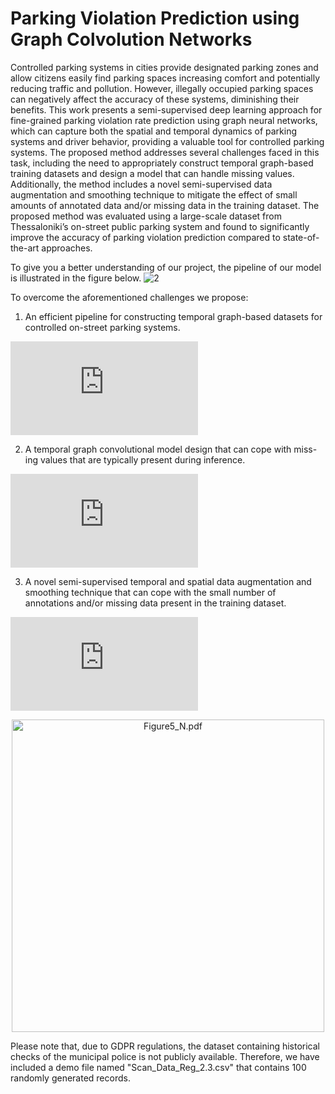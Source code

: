 # Parking Violation Prediction using Graph Colvolution Networks

Controlled parking systems in cities provide designated parking zones and allow citizens easily find parking spaces increasing comfort and potentially reducing traffic and pollution. However, illegally occupied parking spaces can negatively affect the accuracy of these systems, diminishing their benefits. This work presents a semi-supervised deep learning approach for fine-grained parking violation rate prediction using graph neural networks, which can capture both the spatial and temporal dynamics of parking systems and driver behavior, providing a valuable tool for controlled parking systems. The proposed method addresses several challenges faced in this task, including the need to appropriately construct temporal graph-based training datasets and design a model that can handle missing values. Additionally, the method includes a novel semi-supervised data augmentation and smoothing technique to mitigate the effect of small amounts of annotated data and/or missing data in the training dataset. The proposed method was evaluated using a large-scale dataset from Thessaloniki’s on-street public parking system and found to significantly improve the accuracy of parking violation prediction compared to state-of-the-art approaches.

To give you a better understanding of our project, the pipeline of our model is illustrated in the figure below.
![2](https://user-images.githubusercontent.com/44779987/190924742-13ba3d19-7b18-4e37-9ca3-e35d68de6377.png)


To overcome the aforementioned challenges we propose:
1. An efficient pipeline for constructing temporal graph-based datasets for controlled on-street parking systems.

![Figure15_N.pdf](https://github.com/nikgeokar/parking_stgcn/files/11301989/Figure15_N.pdf)

2. A temporal graph convolutional model design that can cope with miss- ing values that are typically present during inference.

![Final6_N.pdf](https://github.com/nikgeokar/parking_stgcn/files/11301993/Final6_N.pdf)

3. A novel semi-supervised temporal and spatial data augmentation and smoothing technique that can cope with the small number of annotations and/or missing data present in the training dataset.

![Figure5_N.pdf](https://github.com/nikgeokar/parking_stgcn/files/11301997/Figure5_N.pdf)


<div align="center">
  <img src="https://github.com/nikgeokar/parking_stgcn/files/11301997/Figure5_N.pdf" alt="Figure5_N.pdf" width="500"/>
</div>


Please note that, due to GDPR regulations, the dataset containing historical checks of the municipal police is not publicly available. Therefore, we have included a demo file named "Scan_Data_Reg_2.3.csv" that contains 100 randomly generated records.

